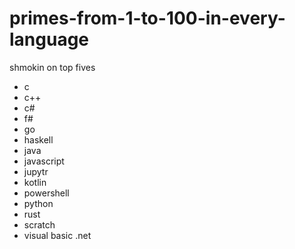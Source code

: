 # primes-from-1-to-100-in-every-language
shmokin on top fives
- c
- c++
- c#
- f#
- go
- haskell
- java
- javascript
- jupytr
- kotlin
- powershell
- python
- rust
- scratch
- visual basic .net